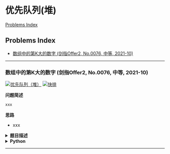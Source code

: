 # 优先队列(堆)

[Problems Index](#problems-index)

<!-- Tag: 优先队列(堆)、优先队列（堆）、二叉堆、堆 -->

Problems Index
---
- [数组中的第K大的数字 (剑指Offer2, No.0076, 中等, 2021-10)](#数组中的第k大的数字-剑指offer2-no0076-中等-2021-10)

---

### 数组中的第K大的数字 (剑指Offer2, No.0076, 中等, 2021-10)


[![优先队列（堆）](https://img.shields.io/badge/优先队列（堆）-lightgray.svg)](数据结构-优先队列(堆).md)
[![快排](https://img.shields.io/badge/快排-lightgray.svg)](算法-排序.md)

<!-- Tag: 优先队列（堆）、快排 -->
<!-- https://leetcode-cn.com/problems/xx4gT2/solution/cpython3java-1da-gen-dui-diao-ku-2shou-l-ctnx/ -->

<summary><b>问题简述</b></summary>

```txt
xxx
```

<summary><b>思路</b></summary>

- xxx

<details><summary><b>题目描述</b></summary>

```txt
```

</details>


<details><summary><b>Python</b></summary>

```python
```

</details>

---
